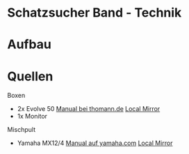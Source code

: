 # Schatzsucher Band - Technik

# Aufbau


# Quellen

Boxen
- 2x Evolve 50  [Manual bei thomann.de](https://images.static-thomann.de/pics/atg/atgdata/document/manual/422436.pdf) [Local Mirror](manual/422436.pdf) 
- 1x Monitor 

Mischpult
- Yamaha MX12/4 [Manual auf yamaha.com](https://de.yamaha.com/files/download/other_assets/1/319101/MX12_4G.pdf) [Local Mirror]()
